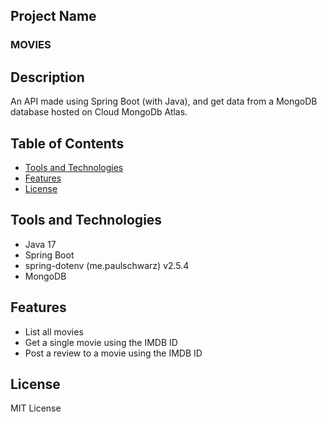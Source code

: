 ## Project Name

### MOVIES

## Description

An API made using Spring Boot (with Java), and get data from a MongoDB database hosted on Cloud MongoDb Atlas.

## Table of Contents

- [Tools and Technologies](#tools-and-technologies)
- [Features](#features)
- [License](#license)

## Tools and Technologies

 - Java 17
 - Spring Boot
 - spring-dotenv (me.paulschwarz) v2.5.4
 - MongoDB

## Features

- List all movies
- Get a single movie using the IMDB ID
- Post a review to a movie using the IMDB ID

## License

MIT License

